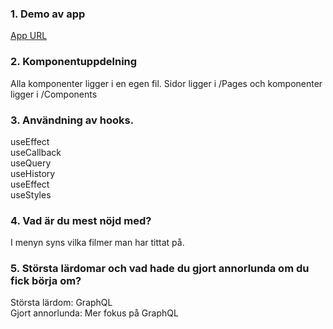 <!-- @format -->

### 1. Demo av app<br/>

[App URL](https://a172cedcae47474b615c54d510a5d8.herokuapp.com/)

### 2. Komponentuppdelning<br/>

Alla komponenter ligger i en egen fil. Sidor ligger i /Pages och komponenter ligger i /Components

### 3. Användning av hooks.</br>

useEffect<br/>
useCallback<br/>
useQuery<br/>
useHistory<br/>
useEffect<br/>
useStyles<br/>

### 4. Vad är du mest nöjd med?<br/>

I menyn syns vilka filmer man har tittat på.

### 5. Största lärdomar och vad hade du gjort annorlunda om du fick börja om?<br/>

Största lärdom: GraphQL <br/>
Gjort annorlunda: Mer fokus på GraphQL<br/>

<!--
generate cert, key

```bash
openssl req -newkey rsa:2048 -new -nodes -x509 -days 3650 -keyout key.pem -out cert.pem
```
-->

